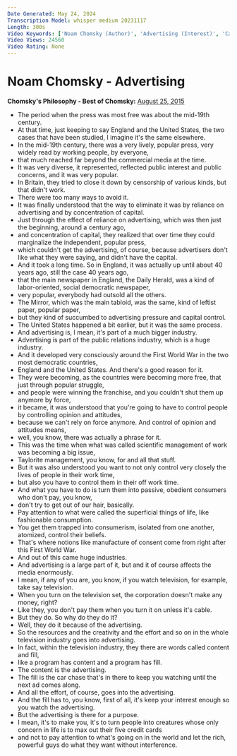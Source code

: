 ```yaml
---
Date Generated: May 24, 2024
Transcription Model: whisper medium 20231117
Length: 300s
Video Keywords: ['Noam Chomsky (Author)', 'Advertising (Interest)', 'Capitalism (Political Ideology)', 'Corporation (Organization Type)', 'manufacturing consent', 'Propaganda (Quotation Subject)', 'commercial', 'Public Relations (Industry)', 'power', 'Commercials', 'corporate']
Video Views: 24560
Video Rating: None
---
```


# Noam Chomsky - Advertising
**Chomsky's Philosophy - Best of Chomsky:** [August 25, 2015](https://www.youtube.com/watch?v=PfIwUlY44CM)
*  The period when the press was most free was about the mid-19th century.
*  At that time, just keeping to say England and the United States, the two cases that have been studied, I imagine it's the same elsewhere.
*  In the mid-19th century, there was a very lively, popular press, very widely read by working people, by everyone,
*  that much reached far beyond the commercial media at the time.
*  It was very diverse, it represented, reflected public interest and public concerns, and it was very popular.
*  In Britain, they tried to close it down by censorship of various kinds, but that didn't work.
*  There were too many ways to avoid it.
*  It was finally understood that the way to eliminate it was by reliance on advertising and by concentration of capital.
*  Just through the effect of reliance on advertising, which was then just the beginning, around a century ago,
*  and concentration of capital, they realized that over time they could marginalize the independent, popular press,
*  which couldn't get the advertising, of course, because advertisers don't like what they were saying, and didn't have the capital.
*  And it took a long time. So in England, it was actually up until about 40 years ago, still the case 40 years ago,
*  that the main newspaper in England, the Daily Herald, was a kind of labor-oriented, social democratic newspaper,
*  very popular, everybody had outsold all the others.
*  The Mirror, which was the main tabloid, was the same, kind of leftist paper, popular paper,
*  but they kind of succumbed to advertising pressure and capital control.
*  The United States happened a bit earlier, but it was the same process.
*  And advertising is, I mean, it's part of a much bigger industry.
*  Advertising is part of the public relations industry, which is a huge industry.
*  And it developed very consciously around the First World War in the two most democratic countries,
*  England and the United States. And there's a good reason for it.
*  They were becoming, as the countries were becoming more free, that just through popular struggle,
*  and people were winning the franchise, and you couldn't shut them up anymore by force,
*  it became, it was understood that you're going to have to control people by controlling opinion and attitudes,
*  because we can't rely on force anymore. And control of opinion and attitudes means,
*  well, you know, there was actually a phrase for it.
*  This was the time when what was called scientific management of work was becoming a big issue,
*  Taylorite management, you know, for and all that stuff.
*  But it was also understood you want to not only control very closely the lives of people in their work time,
*  but also you have to control them in their off work time.
*  And what you have to do is turn them into passive, obedient consumers who don't pay, you know,
*  don't try to get out of our hair, basically.
*  Pay attention to what were called the superficial things of life, like fashionable consumption.
*  You get them trapped into consumerism, isolated from one another, atomized, control their beliefs.
*  That's where notions like manufacture of consent come from right after this First World War.
*  And out of this came huge industries.
*  And advertising is a large part of it, but and it of course affects the media enormously.
*  I mean, if any of you are, you know, if you watch television, for example, take say television.
*  When you turn on the television set, the corporation doesn't make any money, right?
*  Like they, you don't pay them when you turn it on unless it's cable.
*  But they do. So why do they do it?
*  Well, they do it because of the advertising.
*  So the resources and the creativity and the effort and so on in the whole television industry goes into advertising.
*  In fact, within the television industry, they there are words called content and fill,
*  like a program has content and a program has fill.
*  The content is the advertising.
*  The fill is the car chase that's in there to keep you watching until the next ad comes along.
*  And all the effort, of course, goes into the advertising.
*  And the fill has to, you know, first of all, it's keep your interest enough so you watch the advertising.
*  But the advertising is there for a purpose.
*  I mean, it's to make you, it's to turn people into creatures whose only concern in life is to max out their five credit cards
*  and not to pay attention to what's going on in the world and let the rich, powerful guys do what they want without interference.
